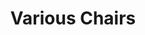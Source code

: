 ---
layout: prop
title: Various Chairs
categories: furniture
images: ["assets/furniture/various-chairs/Chairs various.JPG"]
desc: null
---
